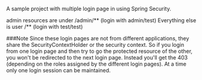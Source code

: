 A sample project with multiple login page in using Spring Security.

admin resources are under /admin/** (login with admin/test)
Everything else is user /** (login with test/test)

###Note
	Since these login pages are not from different applications, they share the SecurityContextHolder or the security context. So if you login from one login page and then try to go the protected resource of the other, you won't be redirected to the next login page. Instead you'll get the 403 (depending on the roles assigned by the different login pages). At a time only one login session can be maintained.